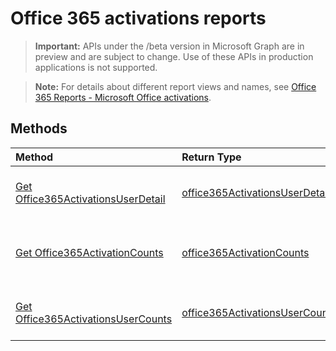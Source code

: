 # Office 365 activations reports

> **Important:** APIs under the /beta version in Microsoft Graph are in preview and are subject to change. Use of these APIs in production applications is not supported.

> **Note:** For details about different report views and names, see [Office 365 Reports - Microsoft Office activations](https://support.office.com/client/Office-activations-87c24ae2-82e0-4d1e-be01-c3bcc3f18c60).

## Methods
|Method|Return Type|Description|
|:---------------|:--------|:----------|
|[Get Office365ActivationsUserDetail](../api/reportroot_office365activationsuserdetail.md)|[office365ActivationsUserDetail](../api/reportroot_office365activationsuserdetail.md#response)|Get detail report of Office 365 activations.|
|[Get Office365ActivationCounts](../api/reportroot_office365activationcounts.md)|[office365ActivationCounts](../api/reportroot_office365activationcounts.md#response)|Get activations report of office 365 activations.|
|[Get Office365ActivationsUserCounts](../api/reportroot_office365activationsusercounts.md)|[office365ActivationsUserCounts](../api/reportroot_office365activationsusercounts.md#response)|Get users report of office 365 activations.|
